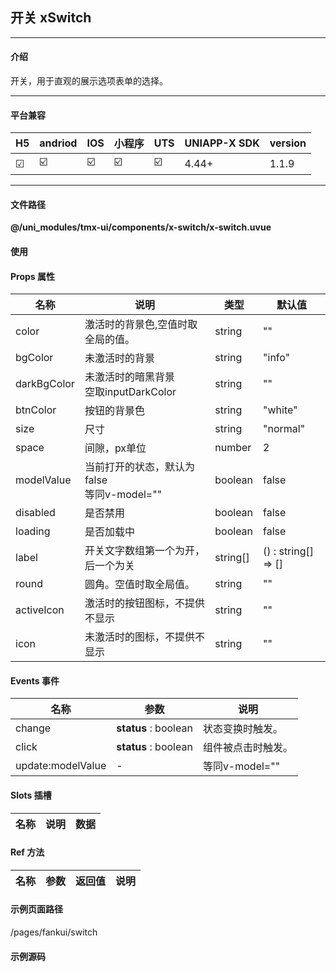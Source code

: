 
## 开关 xSwitch

***

#### 介绍

开关，用于直观的展示选项表单的选择。

***

#### 平台兼容

| H5 | andriod | IOS | 小程序 | UTS | UNIAPP-X SDK | version |
| --- | --- | --- | --- | --- | --- | --- |
| ☑ | ☑️ | ☑️ | ☑️ | ☑️ | 4.44+ | 1.1.9 |

***

#### 文件路径

**@/uni_modules/tmx-ui/components/x-switch/x-switch.uvue**

#### 使用

<x-switch></x-switch>

#### Props 属性

| 名称 | 说明 | 类型 | 默认值 |
| ------ | ---- | ---- | ---- |
| color | 激活时的背景色,空值时取全局的值。 | string | "" |
| bgColor | 未激活时的背景 | string | "info" |
| darkBgColor | 未激活时的暗黑背景<br>空取inputDarkColor | string | "" |
| btnColor | 按钮的背景色 | string | "white" |
| size | 尺寸 | string | "normal" |
| space | 间隙，px单位 | number | 2 |
| modelValue | 当前打开的状态，默认为false<br>等同v-model="" | boolean | false |
| disabled | 是否禁用 | boolean | false |
| loading | 是否加载中 | boolean | false |
| label | 开关文字数组第一个为开，后一个为关 | string[] | () : string[] => [] |
| round | 圆角。空值时取全局值。 | string | "" |
| activeIcon | 激活时的按钮图标，不提供不显示 | string | "" |
| icon | 未激活时的图标，不提供不显示 | string | "" |



#### Events 事件

| 名称 | 参数 | 说明 |
| ------ | ---- | ---- |
| change | **status** : boolean | 状态变换时触发。 |
| click | **status** : boolean | 组件被点击时触发。 |
| update:modelValue | - | 等同v-model="" |


#### Slots 插槽

| 名称 | 说明 | 数据 |
| ------ | ---- | ---- |


#### Ref 方法

| 名称 | 参数 | 返回值 | 说明 |
| ------ | ---- | ---- | ---- |


#### 示例页面路径

/pages/fankui/switch

#### 示例源码


		
